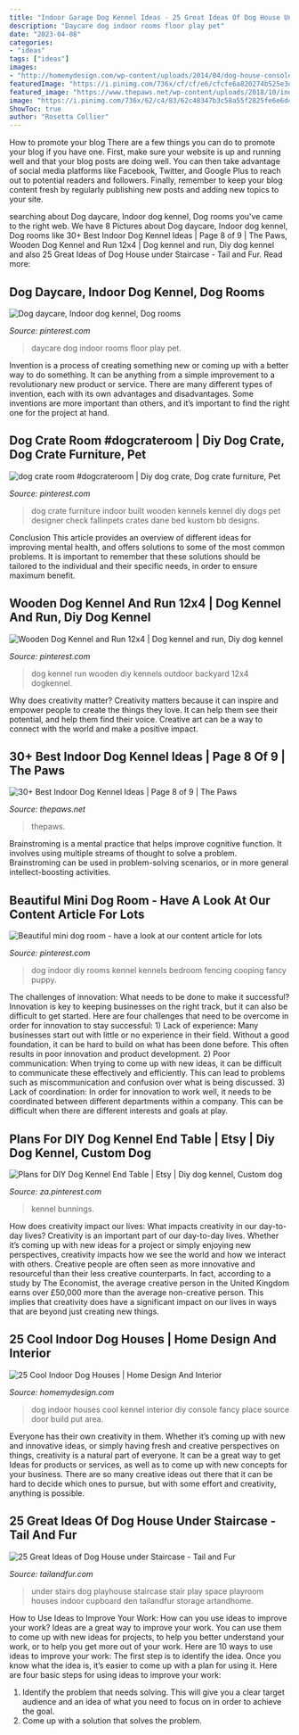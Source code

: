 ```yaml
---
title: "Indoor Garage Dog Kennel Ideas - 25 Great Ideas Of Dog House Under Staircase"
description: "Daycare dog indoor rooms floor play pet"
date: "2023-04-08"
categories:
- "ideas"
tags: ["ideas"]
images:
- "http://homemydesign.com/wp-content/uploads/2014/04/dog-house-console.jpg"
featuredImage: "https://i.pinimg.com/736x/cf/cf/e6/cfcfe6a820274b525e3d224ababa0c97.jpg"
featured_image: "https://www.thepaws.net/wp-content/uploads/2018/10/indoor-dog-kennel-idea-2.jpg"
image: "https://i.pinimg.com/736x/62/c4/83/62c48347b3c58a55f2825fe6e6d48088.jpg"
ShowToc: true
author: "Rosetta Collier"
---
```



How to promote your blog
There are a few things you can do to promote your blog if you have one. First, make sure your website is up and running well and that your blog posts are doing well. You can then take advantage of social media platforms like Facebook, Twitter, and Google Plus to reach out to potential readers and followers. Finally, remember to keep your blog content fresh by regularly publishing new posts and adding new topics to your site.

	

		
searching about Dog daycare, Indoor dog kennel, Dog rooms you've came to the right web. We have 8 Pictures about Dog daycare, Indoor dog kennel, Dog rooms like 30+ Best Indoor Dog Kennel Ideas | Page 8 of 9 | The Paws, Wooden Dog Kennel and Run 12x4 | Dog kennel and run, Diy dog kennel and also 25 Great Ideas of Dog House under Staircase - Tail and Fur. Read more:
		
    
## Dog Daycare, Indoor Dog Kennel, Dog Rooms

<img loading=lazy src="https://i.pinimg.com/736x/38/e4/3c/38e43ce0354dfe0b7e2428f722e05672--dog-daycare-daycare-ideas.jpg" onerror="this.onerror=null;this.src='https://tse1.mm.bing.net/th?id=OIP.X5c55dR_cCUNeQI4I4fwEgHaFj&amp;pid=15.1';" alt="Dog daycare, Indoor dog kennel, Dog rooms">

_Source: pinterest.com_

>daycare dog indoor rooms floor play pet. 

	

Invention is a process of creating something new or coming up with a better way to do something. It can be anything from a simple improvement to a revolutionary new product or service. There are many different types of invention, each with its own advantages and disadvantages. Some inventions are more important than others, and it’s important to find the right one for the project at hand.

    
## Dog Crate Room #dogcrateroom | Diy Dog Crate, Dog Crate Furniture, Pet

<img loading=lazy src="https://i.pinimg.com/736x/b3/af/0c/b3af0ce2bf63503ba4531220dab109ea.jpg" onerror="this.onerror=null;this.src='https://tse4.mm.bing.net/th?id=OIP.IUnutHYNLicjXO3-l2inXQHaLG&amp;pid=15.1';" alt="dog crate room #dogcrateroom | Diy dog crate, Dog crate furniture, Pet">

_Source: pinterest.com_

>dog crate furniture indoor built wooden kennels kennel diy dogs pet designer check fallinpets crates dane bed kustom bb designs. 

	

Conclusion
This article provides an overview of different ideas for improving mental health, and offers solutions to some of the most common problems. It is important to remember that these solutions should be tailored to the individual and their specific needs, in order to ensure maximum benefit.

    
## Wooden Dog Kennel And Run 12x4 | Dog Kennel And Run, Diy Dog Kennel

<img loading=lazy src="https://i.pinimg.com/736x/cf/cf/e6/cfcfe6a820274b525e3d224ababa0c97.jpg" onerror="this.onerror=null;this.src='https://tse2.mm.bing.net/th?id=OIP.tId29aCYp9jI2GYKzb1ScQHaFj&amp;pid=15.1';" alt="Wooden Dog Kennel and Run 12x4 | Dog kennel and run, Diy dog kennel">

_Source: pinterest.com_

>dog kennel run wooden diy kennels outdoor backyard 12x4 dogkennel. 

	

Why does creativity matter?
Creativity matters because it can inspire and empower people to create the things they love. It can help them see their potential, and help them find their voice. Creative art can be a way to connect with the world and make a positive impact.

    
## 30+ Best Indoor Dog Kennel Ideas | Page 8 Of 9 | The Paws

<img loading=lazy src="https://www.thepaws.net/wp-content/uploads/2018/10/indoor-dog-kennel-idea-2.jpg" onerror="this.onerror=null;this.src='https://tse2.mm.bing.net/th?id=OIP.DihfLz51fSP7Kbfl8hZCkgHaFF&amp;pid=15.1';" alt="30+ Best Indoor Dog Kennel Ideas | Page 8 of 9 | The Paws">

_Source: thepaws.net_

>thepaws. 

	

Brainstroming is a mental practice that helps improve cognitive function. It involves using multiple streams of thought to solve a problem. Brainstroming can be used in problem-solving scenarios, or in more general intellect-boosting activities.

    
## Beautiful Mini Dog Room - Have A Look At Our Content Article For Lots

<img loading=lazy src="https://i.pinimg.com/736x/62/c4/83/62c48347b3c58a55f2825fe6e6d48088.jpg" onerror="this.onerror=null;this.src='https://tse4.mm.bing.net/th?id=OIP.SXBfHMNkhEsFDs-whaW2nwHaJ3&amp;pid=15.1';" alt="Beautiful mini dog room - have a look at our content article for lots">

_Source: pinterest.com_

>dog indoor diy rooms kennel kennels bedroom fencing cooping fancy puppy. 

	

The challenges of innovation: What needs to be done to make it successful?
Innovation is key to keeping businesses on the right track, but it can also be difficult to get started. Here are four challenges that need to be overcome in order for innovation to stay successful: 1) Lack of experience: Many businesses start out with little or no experience in their field. Without a good foundation, it can be hard to build on what has been done before. This often results in poor innovation and product development. 2) Poor communication: When trying to come up with new ideas, it can be difficult to communicate these effectively and efficiently. This can lead to problems such as miscommunication and confusion over what is being discussed. 3) Lack of coordination: In order for innovation to work well, it needs to be coordinated between different departments within a company. This can be difficult when there are different interests and goals at play.

    
## Plans For DIY Dog Kennel End Table | Etsy | Diy Dog Kennel, Custom Dog

<img loading=lazy src="https://i.pinimg.com/736x/0f/d1/28/0fd128f7d2de121b74606e408eb44fd0.jpg" onerror="this.onerror=null;this.src='https://tse2.mm.bing.net/th?id=OIP.MaFPhELcZe_LxusmMkUG7gHaJ3&amp;pid=15.1';" alt="Plans for DIY Dog Kennel End Table | Etsy | Diy dog kennel, Custom dog">

_Source: za.pinterest.com_

>kennel bunnings. 

	

How does creativity impact our lives: What impacts creativity in our day-to-day lives?
Creativity is an important part of our day-to-day lives. Whether it’s coming up with new ideas for a project or simply enjoying new perspectives, creativity impacts how we see the world and how we interact with others. Creative people are often seen as more innovative and resourceful than their less creative counterparts. In fact, according to a study by The Economist, the average creative person in the United Kingdom earns over £50,000 more than the average non-creative person. This implies that creativity does have a significant impact on our lives in ways that are beyond just creating new things.

    
## 25 Cool Indoor Dog Houses | Home Design And Interior

<img loading=lazy src="http://homemydesign.com/wp-content/uploads/2014/04/dog-house-console.jpg" onerror="this.onerror=null;this.src='https://tse3.mm.bing.net/th?id=OIP.7HqfFM4pGDtZ5_LhgnKBSQHaLP&amp;pid=15.1';" alt="25 Cool Indoor Dog Houses | Home Design And Interior">

_Source: homemydesign.com_

>dog indoor houses cool kennel interior diy console fancy place source door build put area. 

	

Everyone has their own creativity in them. Whether it’s coming up with new and innovative ideas, or simply having fresh and creative perspectives on things, creativity is a natural part of everyone. It can be a great way to get Ideas for products or services, as well as to come up with new concepts for your business. There are so many creative ideas out there that it can be hard to decide which ones to pursue, but with some effort and creativity, anything is possible.

    
## 25 Great Ideas Of Dog House Under Staircase - Tail And Fur

<img loading=lazy src="https://tailandfur.com/wp-content/uploads/2016/03/Great-Ideas-of-Dog-House-Under-Staircase-3.jpg" onerror="this.onerror=null;this.src='https://tse1.mm.bing.net/th?id=OIP.x65YbZOlLudL2U90viS66wHaJ4&amp;pid=15.1';" alt="25 Great Ideas of Dog House under Staircase - Tail and Fur">

_Source: tailandfur.com_

>under stairs dog playhouse staircase stair play space playroom houses indoor cupboard den tailandfur storage artandhome. 

	

How to Use Ideas to Improve Your Work: How can you use ideas to improve your work?
Ideas are a great way to improve your work. You can use them to come up with new ideas for projects, to help you better understand your work, or to help you get more out of your work. Here are 10 ways to use ideas to improve your work: 
The first step is to identify the idea. Once you know what the idea is, it’s easier to come up with a plan for using it. Here are four basic steps for using ideas to improve your work: 
1) Identify the problem that needs solving. This will give you a clear target audience and an idea of what you need to focus on in order to achieve the goal. 
2) Come up with a solution that solves the problem.


